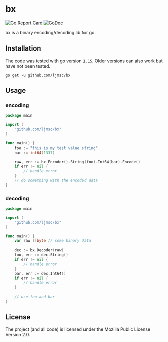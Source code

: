 # bx
[![Go Report Card](https://goreportcard.com/badge/github.com/ljmsc/bx)](https://goreportcard.com/report/github.com/ljmsc/bx)
[![GoDoc](https://godoc.org/github.com/ljmsc/bx?status.svg)](https://pkg.go.dev/mod/github.com/ljmsc/bx?tab=overview)

bx is a binary encoding/decoding lib for go.

## Installation
The code was tested with go version `1.15`.
Older versions can also work but have not been tested.
```
go get -u github.com/ljmsc/bx
```

## Usage

### encoding
```go
package main

import (
	"github.com/ljmsc/bx"
)

func main() {
	foo := "this is my test value string"
	bar := int64(1337)

	raw, err := bx.Encoder().String(foo).Int64(bar).Encode()
	if err != nil {
		// handle error
	}
	// do something with the encoded data
}
```

### decoding
```go
package main

import (
	"github.com/ljmsc/bx"
)

func main() {
	var raw []byte // some binary data

	dec := bx.Decoder(raw)
	foo, err := dec.String()
	if err != nil {
		// handle error
	}
	bar, err := dec.Int64()
	if err != nil {
		// handle error
	}

	// use foo and bar
}
```


## License
The project (and all code) is licensed under the Mozilla Public License Version 2.0.
